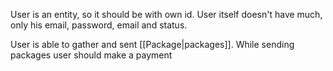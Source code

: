 User is an entity, so it should be with own id. User itself doesn't have much, only his email, password, email and status. 

User is able to gather and sent [[Package|packages]]. While sending packages user should make a payment

